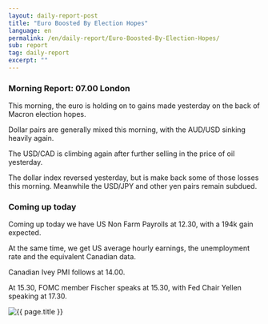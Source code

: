 ```yaml
---
layout: daily-report-post
title: "Euro Boosted By Election Hopes"
language: en
permalink: /en/daily-report/Euro-Boosted-By-Election-Hopes/
sub: report
tag: daily-report
excerpt: ""
---
```

### Morning Report: 07.00 London

This morning, the euro is holding on to gains made yesterday on the back of Macron election hopes. 

Dollar pairs are generally mixed this morning, with the AUD/USD sinking heavily again. 

The USD/CAD is climbing again after further selling in the price of oil yesterday. 

The dollar index reversed yesterday, but is make back some of those losses this morning. Meanwhile the USD/JPY and other yen pairs remain subdued.


### Coming up today

Coming up today we have US Non Farm Payrolls at 12.30, with a 194k gain expected. 

At the same time, we get US average hourly earnings, the unemployment rate and the equivalent Canadian data. 

Canadian Ivey PMI follows at 14.00. 

At 15.30, FOMC member Fischer speaks at 15.30, with Fed Chair Yellen speaking at 17.30.

<p><img src="{{ "/assets/images/daily-report/2017-05-05_07-04-04.jpg" | relative_url }}" alt="{{ page.title }}" title="{{ page.title }}"></p>